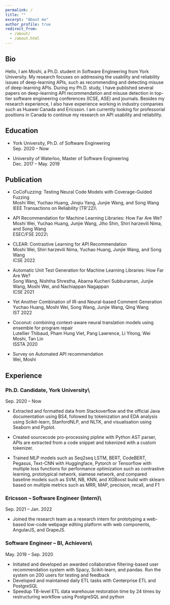 ```yaml
---
permalink: /
title: ""
excerpt: "About me"
author_profile: true
redirect_from: 
  - /about/
  - /about.html
---
```

## Bio

Hello, I am Moshi, a Ph.D. student in Software Engineering from York University. My research focuses on addressing the usability and reliability issues of deep-learning APIs, such as recommending and detecting misuse of deep-learning APIs. During my Ph.D. study, I have published several papers on deep-learning API recommendation and misuse detection in top-tier software engineering conferences (ICSE, ASE) and journals. Besides my research experience, I also have experience working in industry companies such as Huawei Canada and Ericsson. I am currently looking for professorial positions in Canada to continue my research on API usability and reliability.


## Education

* York University, Ph.D. of Software Engineering\
  Sep. 2020 – Now

* University of Waterloo, Master of Software Engineering\
  Dec. 2017 – May. 2019

## Publication

* CoCoFuzzing: Testing Neural Code Models with Coverage-Guided Fuzzing\
  Moshi Wei, Yuchao Huang, Jinqiu Yang, Junjie Wang, and Song Wang\
  IEEE Transactions on Reliability (TR'22)\

* API Recommendation for Machine Learning Libraries: How Far Are We?\
  Moshi Wei, Yuchao Huang, Junjie Wang, Jiho Shin, Shiri harzevili Nima, and Song Wang\
  ESEC/FSE 2022\

* CLEAR: Contrastive Learning for API Recommendation\
  Moshi Wei, Shiri harzevili Nima, Yuchao Huang, Junjie Wang, and Song Wang\
  ICSE 2022

* Automatic Unit Test Generation for Machine Learning Libraries: How Far Are We?\
  Song Wang, Nishtha Shrestha, Abarna Kucheri Subburaman, Junjie Wang, Moshi Wei, and Nachiappan Nagappan\
  ICSE 2021

* Yet Another Combination of IR-and Neural-based Comment Generation\
  Yuchao Huang, Moshi Wei, Song Wang, Junjie Wang, Qing Wang\
  IST 2022

* Coconut: combining context-aware neural translation models using ensemble for program repair\
  Lutellier Thibaud, Pham Hung Viet, Pang Lawrence, Li Yitong, Wei Moshi, Tan Lin\
  ISSTA 2020

* Survey on Automated API recommendation\
  Wei, Moshi

## Experience

### Ph.D. Candidate, York University\
Sep. 2020 – Now

* Extracted and formatted data from Stackoverflow and the official Java documentation using BS4, followed  by tokenization and EDA analysis using Scikit-learn, StanfordNLP, and NLTK, and visualisation using Seaborn and Pyplot.

* Created sourcecode pro-processing pipline with Python AST parser, APIs are extracted from a code snippet and tokenized with a custom tokenizer.

* Trained MLP models such as Seq2seq LSTM, BERT, CodeBERT, Pegasus, Text-CNN with Huggingface, Pytorch or Tensorflow with multiple loss functions for performance optimization such as contrastive learning, prototypical network, siamese network, and compared baseline models such as SVM, NB, KNN, and XGBoost build with sklearn based on multiple metrics such as MRR, MAP, precision, recall, and F1

### Ericsson – Software Engineer (Intern)\
Sep. 2021 – Jan. 2022

* Joined the research team as a research intern for prototyping a web-based low-code webpage editing platform with web components, AngularJS, and GrapeJS.

### Software Engineer – BI, Achievers\
May. 2019 – Sep. 2020

* Initiated and developed an awarded collaborative filtering-based user recommendation system with Spacy, Scikit-learn, and pandas. Run the system on 200 users for testing and feedback
* Developed and maintained daily ETL tasks with Centerprise ETL and PostgreSQL
* Speedup TB-level ETL data warehouse restoration time by 24 times by restructuring workflow using PostgreSQL and python
